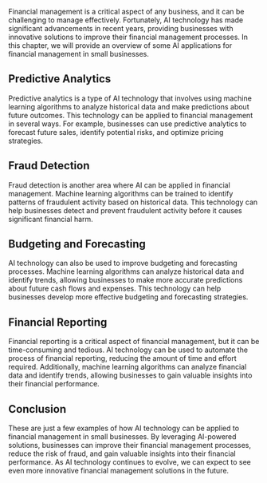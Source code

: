 
Financial management is a critical aspect of any business, and it can be challenging to manage effectively. Fortunately, AI technology has made significant advancements in recent years, providing businesses with innovative solutions to improve their financial management processes. In this chapter, we will provide an overview of some AI applications for financial management in small businesses.

Predictive Analytics
--------------------

Predictive analytics is a type of AI technology that involves using machine learning algorithms to analyze historical data and make predictions about future outcomes. This technology can be applied to financial management in several ways. For example, businesses can use predictive analytics to forecast future sales, identify potential risks, and optimize pricing strategies.

Fraud Detection
---------------

Fraud detection is another area where AI can be applied in financial management. Machine learning algorithms can be trained to identify patterns of fraudulent activity based on historical data. This technology can help businesses detect and prevent fraudulent activity before it causes significant financial harm.

Budgeting and Forecasting
-------------------------

AI technology can also be used to improve budgeting and forecasting processes. Machine learning algorithms can analyze historical data and identify trends, allowing businesses to make more accurate predictions about future cash flows and expenses. This technology can help businesses develop more effective budgeting and forecasting strategies.

Financial Reporting
-------------------

Financial reporting is a critical aspect of financial management, but it can be time-consuming and tedious. AI technology can be used to automate the process of financial reporting, reducing the amount of time and effort required. Additionally, machine learning algorithms can analyze financial data and identify trends, allowing businesses to gain valuable insights into their financial performance.

Conclusion
----------

These are just a few examples of how AI technology can be applied to financial management in small businesses. By leveraging AI-powered solutions, businesses can improve their financial management processes, reduce the risk of fraud, and gain valuable insights into their financial performance. As AI technology continues to evolve, we can expect to see even more innovative financial management solutions in the future.
